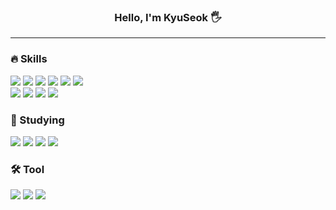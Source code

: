 
<div align="center">

### Hello, I'm KyuSeok 🖐️

  <hr>
    <div align="left">
      <h3>🔥 Skills</h3>
      <img src="https://img.shields.io/badge/React-61DAFB?style=flat&logo=react&logoColor=white" />
      <img src="https://img.shields.io/badge/JavaScript-F7DF1E?style=flat&logo=javascript&logoColor=black" />
      <img src="https://img.shields.io/badge/TypeScript-3178C6?style=flat&logo=typescript&logoColor=black" />
      <img src="https://img.shields.io/badge/JQuery-0769AD?style=flat&logo=jquery&logoColor=white" />
      <img src="https://img.shields.io/badge/HTML5-E34F26?style=flat&logo=html5&logoColor=white" />
      <img src="https://img.shields.io/badge/CSS3-1572B6?style=flat&logo=css3&logoColor=white" />
      <br />
      <img src="https://img.shields.io/badge/ReactQuery-FF4154?style=flat&logo=reactquery&logoColor=white" />
      <img src="https://img.shields.io/badge/GraphQL-E10098?style=flat&logo=graphql&logoColor=white" />
      <img src="https://img.shields.io/badge/Redux-764ABC?style=flat&logo=redux&logoColor=white" />
      <img src="https://img.shields.io/badge/Mobx-FF9955?style=flat&logo=mobx&logoColor=white" />
      <br />
      <h3>📖 Studying</h3>
      <img src="https://img.shields.io/badge/ESLint-4B32C3?style=flat&logo=eslint&logoColor=white" />
      <img src="https://img.shields.io/badge/Prettier-F7B93E?style=flat&logo=prettier&logoColor=white" />
      <img src="https://img.shields.io/badge/Airbnb-FF5A5F?style=flat&logo=airbnb&logoColor=white" />
      <img src="https://img.shields.io/badge/Jest-C21325?style=flat&logo=jest&logoColor=white" />
      <br />
      <h3>🛠️ Tool</h3>
      <img src="https://img.shields.io/badge/Figma-F24E1E?style=flat&logo=figma&logoColor=white" />
      <img src="https://img.shields.io/badge/Slack-4A154B?style=flat&logo=slack&logoColor=white" />
      <img src="https://img.shields.io/badge/GitHub-181717?style=flat&logo=github&logoColor=white" />
    </div>
    <br />
    <br />
    <br />
    <br />
  </hr>
</div>
